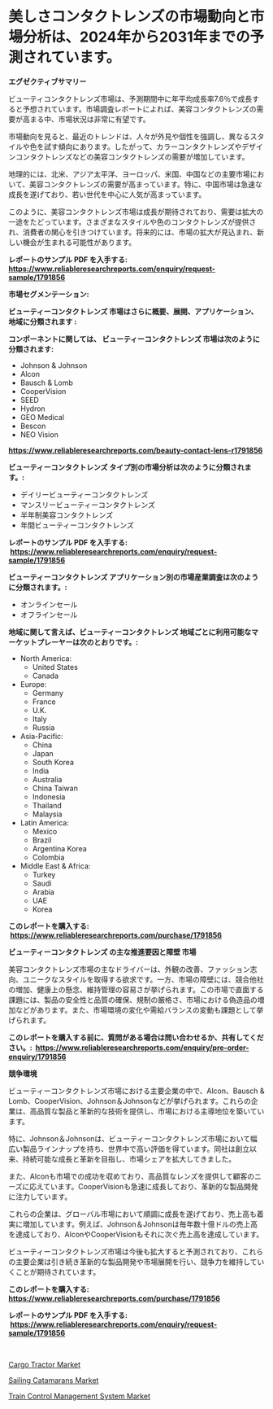 <p><h1>美しさコンタクトレンズの市場動向と市場分析は、2024年から2031年までの予測されています。</h1></p><p><strong>エグゼクティブサマリー</strong></p>
<p><p>ビューティコンタクトレンズ市場は、予測期間中に年平均成長率7.6％で成長すると予想されています。市場調査レポートによれば、美容コンタクトレンズの需要が高まる中、市場状況は非常に有望です。</p><p>市場動向を見ると、最近のトレンドは、人々が外見や個性を強調し、異なるスタイルや色を試す傾向にあります。したがって、カラーコンタクトレンズやデザインコンタクトレンズなどの美容コンタクトレンズの需要が増加しています。</p><p>地理的には、北米、アジア太平洋、ヨーロッパ、米国、中国などの主要市場において、美容コンタクトレンズの需要が高まっています。特に、中国市場は急速な成長を遂げており、若い世代を中心に人気が高まっています。</p><p>このように、美容コンタクトレンズ市場は成長が期待されており、需要は拡大の一途をたどっています。さまざまなスタイルや色のコンタクトレンズが提供され、消費者の関心を引きつけています。将来的には、市場の拡大が見込まれ、新しい機会が生まれる可能性があります。</p></p>
<p><strong>レポートのサンプル PDF を入手する: <a href="https://www.reliableresearchreports.com/enquiry/request-sample/1791856">https://www.reliableresearchreports.com/enquiry/request-sample/1791856</a></strong></p>
<p><strong>市場セグメンテーション:</strong></p>
<p><strong> ビューティーコンタクトレンズ 市場はさらに概要、展開、アプリケーション、地域に分類されます :</strong></p>
<p><strong>コンポーネントに関しては、 ビューティーコンタクトレンズ 市場は次のように分類されます: &nbsp;</strong></p>
<p><ul><li>Johnson & Johnson</li><li>Alcon</li><li>Bausch & Lomb</li><li>CooperVision</li><li>SEED</li><li>Hydron</li><li>GEO Medical</li><li>Bescon</li><li>NEO Vision</li></ul></p>
<p><strong><a href="https://www.reliableresearchreports.com/beauty-contact-lens-r1791856">https://www.reliableresearchreports.com/beauty-contact-lens-r1791856</a></strong></p>
<p><strong> ビューティーコンタクトレンズ タイプ別の市場分析は次のように分類されます。:</strong></p>
<p><ul><li>デイリービューティーコンタクトレンズ</li><li>マンスリービューティーコンタクトレンズ</li><li>半年制美容コンタクトレンズ</li><li>年間ビューティーコンタクトレンズ</li></ul></p>
<p><strong>レポートのサンプル PDF を入手する: &nbsp;<a href="https://www.reliableresearchreports.com/enquiry/request-sample/1791856">https://www.reliableresearchreports.com/enquiry/request-sample/1791856</a></strong></p>
<p><strong> ビューティーコンタクトレンズ アプリケーション別の市場産業調査は次のように分類されます。:</strong></p>
<p><ul><li>オンラインセール</li><li>オフラインセール</li></ul></p>
<p><strong>地域に関して言えば、ビューティーコンタクトレンズ 地域ごとに利用可能なマーケットプレーヤーは次のとおりです。:</strong></p>
<p><ul>
    <li>
        North America:
        <ul>
            <li>United States</li>
            <li>Canada</li>
        </ul>
    </li>
    <li>
        Europe:
        <ul>
            <li>Germany</li>
            <li>France</li>
            <li>U.K.</li>
            <li>Italy</li>
            <li>Russia</li>
        </ul>
    </li>
    <li>
        Asia-Pacific:
        <ul>
            <li>China</li>
            <li>Japan</li>
            <li>South Korea</li>
            <li>India</li>
            <li>Australia</li>
            <li>China Taiwan</li>
            <li>Indonesia</li>
            <li>Thailand</li>
            <li>Malaysia</li>
        </ul>
    </li>
    <li>
        Latin America:
        <ul>
            <li>Mexico</li>
            <li>Brazil</li>
            <li>Argentina Korea</li>
            <li>Colombia</li>
        </ul>
    </li>
    <li>
        Middle East & Africa:
        <ul>
            <li>Turkey</li>
            <li>Saudi</li>
            <li>Arabia</li>
            <li>UAE</li>
            <li>Korea</li>
        </ul>
    </li>
    </ul></p>
<p><strong>このレポートを購入する: &nbsp;<a href="https://www.reliableresearchreports.com/purchase/1791856">https://www.reliableresearchreports.com/purchase/1791856</a></strong></p>
<p><strong>ビューティーコンタクトレンズ の主な推進要因と障壁 市場</strong></p>
<p><p>美容コンタクトレンズ市場の主なドライバーは、外観の改善、ファッション志向、ユニークなスタイルを取得する欲求です。一方、市場の障壁には、競合他社の増加、健康上の懸念、維持管理の容易さが挙げられます。この市場で直面する課題には、製品の安全性と品質の確保、規制の厳格さ、市場における偽造品の増加などがあります。また、市場環境の変化や需給バランスの変動も課題として挙げられます。</p></p>
<p><strong>このレポートを購入する前に、質問がある場合は問い合わせるか、共有してください。:&nbsp; <a href="https://www.reliableresearchreports.com/enquiry/pre-order-enquiry/1791856">https://www.reliableresearchreports.com/enquiry/pre-order-enquiry/1791856</a></strong></p>
<p><strong>競争環境</strong></p>
<p><p>ビューティーコンタクトレンズ市場における主要企業の中で、Alcon、Bausch & Lomb、CooperVision、Johnson＆Johnsonなどが挙げられます。これらの企業は、高品質な製品と革新的な技術を提供し、市場における主導地位を築いています。</p><p>特に、Johnson＆Johnsonは、ビューティーコンタクトレンズ市場において幅広い製品ラインナップを持ち、世界中で高い評価を得ています。同社は創立以来、持続可能な成長と革新を目指し、市場シェアを拡大してきました。</p><p>また、Alconも市場での成功を収めており、高品質なレンズを提供して顧客のニーズに応えています。CooperVisionも急速に成長しており、革新的な製品開発に注力しています。</p><p>これらの企業は、グローバル市場において順調に成長を遂げており、売上高も着実に増加しています。例えば、Johnson＆Johnsonは毎年数十億ドルの売上高を達成しており、AlconやCooperVisionもそれに次ぐ売上高を達成しています。</p><p>ビューティーコンタクトレンズ市場は今後も拡大すると予測されており、これらの主要企業は引き続き革新的な製品開発や市場展開を行い、競争力を維持していくことが期待されています。</p></p>
<p><strong>このレポートを購入する: &nbsp; <a href="https://www.reliableresearchreports.com/purchase/1791856">https://www.reliableresearchreports.com/purchase/1791856</a></strong></p>
<p><strong>レポートのサンプル PDF を入手する: &nbsp;<a href="https://www.reliableresearchreports.com/enquiry/request-sample/1791856">https://www.reliableresearchreports.com/enquiry/request-sample/1791856</a></strong><strong></strong></p>
<p>&nbsp;</p>
<p><p><a href="https://www.linkedin.com/pulse/decoding-cargo-tractor-market-deep-dive-latest-trends-segmentation-xpb1f?trackingId=3d%2BnvcWXfhPJsTWDYnY%2BZg%3D%3D">Cargo Tractor Market</a></p><p><a href="https://www.linkedin.com/pulse/global-sailing-catamarans-market-size-trends-insights-projections-bwagf?trackingId=EDu2O2NqNKt2ocZk6NNnZg%3D%3D">Sailing Catamarans Market</a></p><p><a href="https://www.linkedin.com/pulse/global-train-control-management-system-market-types-applications-nlaqf?trackingId=ipMWaBoxvRrxNBcglZfLFQ%3D%3D">Train Control Management System Market</a></p></p>